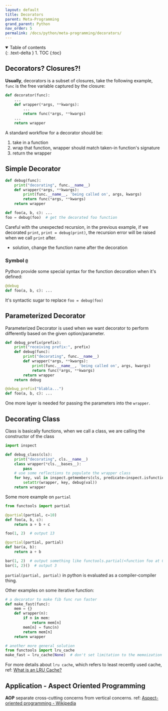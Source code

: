 ```yaml
---
layout: default
title: Decorators
parent: Meta-Programming
grand_parent: Python
nav_order: 5
permalink: /docs/python/meta-programming/decorators/
---
```


<details open markdown="block">
  <summary>
    Table of contents
  </summary>
  {: .text-delta }
1. TOC
{:toc}
</details>

## Decorators? Closures?!

**Usually**, decorators is a subset of closures, take the following example, `func` is the free variable captured by the closure:

```python
def decorator(func):
    ...
    def wrapper(*args, **kwargs):
        ...
        return func(*args, **kwargs)
    ...
    return wrapper
```

A standard workflow for a decorator should be:

1. take in a function
2. wrap that function, wrapper should match taken-in function's signature
3. return the wrapper

## Simple Decorator

```python
def debug(func):
    print("decorating", func.__name__)
    def wrapper(*args, **kwargs):
        print(func.__name__, 'being called on', args, kwargs)
        return func(*args, **kwargs)
    return wrapper

def foo(a, b, c): ...
foo = debug(foo)  # get the decorated foo function
```

Careful with the unexpected recursion, in the previous example, if we decorated `print`, `print = debug(print)`, the recursion error will be raised when we call `print` after.

- solution, change the function name after the decoration

### Symbol `@`

Python provide some special syntax for the function decoration when it's defined:

```python
@debug
def foo(a, b, c): ...
```

It's syntactic sugar to replace `foo = debug(foo)`

## Parameterized Decorator

Parameterized Decorator is used when we want decorator to perform differently based on the given option/parameter.

```python
def debug_prefix(prefix):
    print("receiving prefix:", prefix)
    def debug(func):
        print("decorating", func.__name__)
        def wrapper(*args, **kwargs):
            print(func.__name__, 'being called on', args, kwargs)
            return func(*args, **kwargs)
        return wrapper
    return debug

@debug_prefix("blabla...")
def foo(a, b, c): ...
```

One more layer is needed for passing the parameters into the `wrapper`.

## Decorating Class

Class is basically functions, when we call a class, we are calling the constructor of the class

```python
import inspect

def debug_class(cls):
    print("decorating", cls.__name__)
    class wrapper(*cls.__bases__):
        pass
    # use some reflections to populate the wrapper class
    for key, val in inspect.getmembers(cls, predicate=inspect.isfunction):
        setattr(wrapper, key, debug(val))
    return wrapper
```

Some more example on `partial`

```python
from functools import partial

@partial(partial, c=10)
def foo(a, b, c):
    return a + b + c

foo(1, 2)  # output 13

@partial(partial, partial)
def bar(a, b):
    return a + b

bar(1, 2)  # output something like functools.partial(<function foo at 0x000001C8B26D2A60>, 1, 2)
bar(1, 2)()  # output 3
```

`partial(partial, partial)` in python is evaluated as a compiler-compiler thing. 

Other examples on some iterative function:

```python
# a decorator to make fib func run faster
def make_fast(func):
    mem = {}
    def wrapper(n):
        if n in mem:
            return mem[n]
        mem[n] = func(n)
        return mem[n]
   	return wrapper

# another more general solution
from functools import lru_cache
make_fast = lru_cache(None)  # don't set limitation to the memoization
```

For more details about `lru cache`, which refers to least recently used cache, ref: [What is an LRU Cache?](https://medium.com/@vienchitang/what-is-an-lru-cache-3e8ad1853584)

## Application - Aspect Oriented Programming

**AOP** separate cross-cutting concerns from vertical concerns. ref: [Aspect-oriented programming - Wikipedia](https://en.wikipedia.org/wiki/Aspect-oriented_programming)

